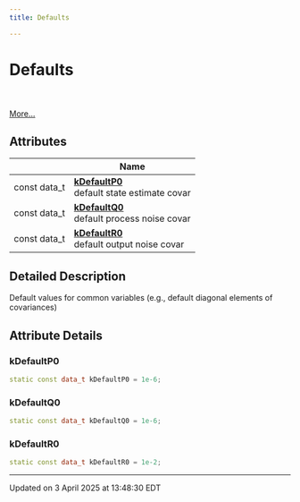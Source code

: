 ```yaml
---
title: Defaults

---
```


# Defaults

<br> <br>[More...](#detailed-description)
<br>


## Attributes

|                | Name           |
| -------------- | -------------- |
| const data_t | **[kDefaultP0](/lds-ctrl-est/docs/api/modules/group__defaults/#variable-kdefaultp0)** <br>default state estimate covar  |
| const data_t | **[kDefaultQ0](/lds-ctrl-est/docs/api/modules/group__defaults/#variable-kdefaultq0)** <br>default process noise covar  |
| const data_t | **[kDefaultR0](/lds-ctrl-est/docs/api/modules/group__defaults/#variable-kdefaultr0)** <br>default output noise covar  |

## Detailed Description



Default values for common variables (e.g., default diagonal elements of covariances) 



## Attribute Details

### kDefaultP0

```cpp
static const data_t kDefaultP0 = 1e-6;
```



### kDefaultQ0

```cpp
static const data_t kDefaultQ0 = 1e-6;
```



### kDefaultR0

```cpp
static const data_t kDefaultR0 = 1e-2;
```







-------------------------------

Updated on  3 April 2025 at 13:48:30 EDT

